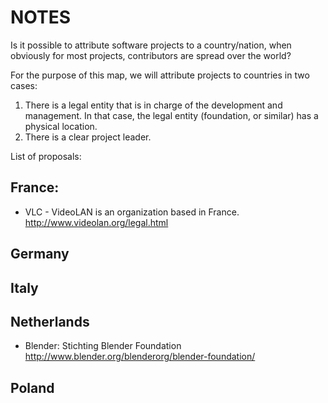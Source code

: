 NOTES
======

Is it possible to attribute software projects to a country/nation, when obviously for most projects, contributors are spread over the world?

For the purpose of this map, we will attribute projects to countries in two cases:

1) There is a legal entity that is in charge of the development and management. In that case, the legal entity (foundation, or similar) has a physical location.
2) There is a clear project leader.

List of proposals:

## France:

* VLC - VideoLAN is an organization based in France. http://www.videolan.org/legal.html

## Germany

## Italy

## Netherlands

* Blender: Stichting Blender Foundation http://www.blender.org/blenderorg/blender-foundation/

## Poland

